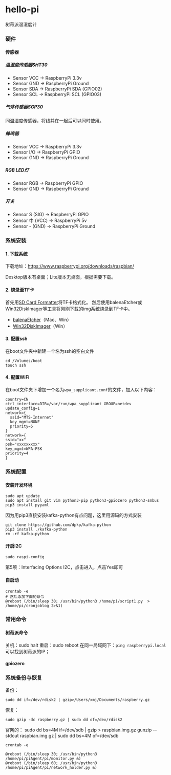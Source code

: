 # hello-pi
树莓派温湿度计

### 硬件
#### 传感器
##### 温湿度传感器SHT30
- Sensor VCC -> RaspberryPi 3.3v
- Sensor GND -> RaspberryPi Ground
- Sensor SDA -> RaspberryPi SDA (GPIO02)
- Sensor SCL -> RaspberryPi SCL (GPIO03)
##### 气体传感器SGP30
同温湿度传感器，将线并在一起后可以同时使用。
##### 蜂鸣器
- Sensor VCC -> RaspberryPi 3.3v
- Sensor I/O -> RaspberryPi GPIO
- Sensor GND -> RaspberryPi Ground
##### RGB LED灯
- Sensor RGB -> RaspberryPi GPIO
- Sensor GND -> RaspberryPi Ground
##### 开关
- Sensor S (SIG) -> RaspberryPi GPIO
- Sensor 中 (VCC) -> RaspberryPi 5v
- Sensor - (GND) -> RaspberryPi Ground

### 系统安装
#### 1. 下载系统
下载地址：<https://www.raspberrypi.org/downloads/raspbian/>

Desktop版本有桌面；Lite版本无桌面，根据需要下载。
#### 2. 烧录至TF卡
首先用[SD Card Formatter](https://www.sdcard.org/downloads/formatter/)将TF卡格式化。
然后使用balenaEtcher或Win32DiskImager等工具将刚刚下载的img系统烧录到TF卡中。
- [balenaEtcher](https://www.balena.io/etcher/)（Mac、Win）
- [Win32DiskImager](https://sourceforge.net/projects/win32diskimager/)（Win）

#### 3. 配置ssh
在boot文件夹中新建一个名为ssh的空白文件
``` shell
cd /Volumes/boot
touch ssh
```
#### 4. 配置WiFi
在boot文件夹下增加一个名为`wpa_supplicant.conf`的文件，加入以下内容：
``` shell
country=CN
ctrl_interface=DIR=/var/run/wpa_supplicant GROUP=netdev 
update_config=1
network={
  ssid="MTS-Internet"
  key_mgmt=NONE
  priority=5
}
network={
ssid="xx"
psk="xxxxxxxxx"
key_mgmt=WPA-PSK
priority=4
}
```
### 系统配置
#### 安装开发环境
``` shell
sudo apt update
sudo apt install git vim python3-pip python3-gpiozero python3-smbus
pip3 install pyyaml
```
因为用pip3直接安装kafka-python有点问题，这里用源码的方式安装

```shell
git clone https://github.com/dpkp/kafka-python
pip3 install ./kafka-python
rm -rf kafka-python
```


#### 开启I2C
``` shell
sudo raspi-config
```
第5项：Interfacing Options
I2C，点击进入，点击Yes即可
#### 自启动
```shell
crontab -e
# 然后添加下面的命令
@reboot (/bin/sleep 30; /usr/bin/python3 /home/pi/script1.py  > /home/pi/cronjoblog 2>&1) 
```
### 常用命令
#### 树莓派命令
关机：sudo halt
重启：sudo reboot
在同一局域网下：`ping raspberrypi.local`可以找到树莓派的IP；
#### gpiozero


### 系统备份与恢复
备份：
``` shell
sudo dd if=/dev/rdisk2 | gzip>/Users/xmj/Documents/raspberry.gz
```

恢复：
``` shell
sudo gzip -dc raspberry.gz | sudo dd of=/dev/rdisk2
```

官网的：
sudo dd bs=4M if=/dev/sdb | gzip > raspbian.img.gz
gunzip --stdout raspbian.img.gz | sudo dd bs=4M of=/dev/sdb


```shell script
crontab -e

@reboot (/bin/sleep 30; /usr/bin/python3 /home/pi/piAgent/pi/monitor.py &)
@reboot (/bin/sleep 60; /usr/bin/python3 /home/pi/piAgent/pi/network_holder.py &)
```

